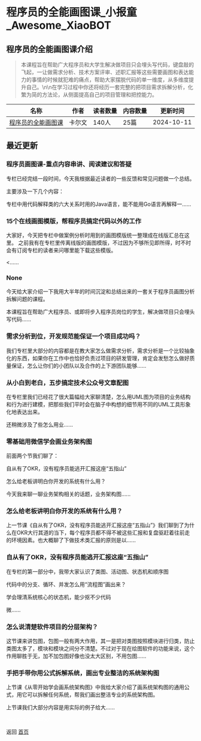 # 程序员的全能画图课_小报童_Awesome_XiaoBOT

## 程序员的全能画图课介绍
> 本课程旨在帮助广大程序员和大学生解决做项目只会埋头写代码，键盘敲的飞起，一让做需求分析、技术方案评审、述职汇报等这些需要画图和表达能力的事情的时候就犯难的痛点，帮助大家摆脱代码的单一维度，从多维度提升自己。\n\n在学习过程中你还将经历一套完整的把项目需求拆解分析，化繁为简的方法论，从侧面提高自己的项目管理和把控能力。  
  


|名称|作者|读者数量|内容数量|更新时间|
|---|---|---|---|---|
|[程序员的全能画图课](https://xiaobot.net/p/dev_img?refer=0b133df9-27dc-423b-8101-639049001c13)|卡尔文|140人|25篇|2024-10-11|

## 最近更新
### 程序员画图课-重点内容串讲、阅读建议和答疑

专栏已经完结一段时间，今天我根据最近读者的一些反馈和常见问题做一个总结。

主要涉及一下几个内容：

专栏中用代码解释类的六大关系时用的Java语言，能不能用Go语言再解释一......

### 15个在线画图模版，帮程序员搞定代码以外的工作

大家好，今天把专栏中做案例分析时用到的画图模版统一整理成在线版汇总在这里。
之前我有在专栏里传离线版的画图模版，不过因为不够所见即所得，时不时会有订阅专栏的读者来问哪里能下载这些模版。

<......

### None

今天给大家介绍一下我用大半年的时间沉淀和总结出来的一套关于程序员画图分析拆解问题的课程。

本课程旨在帮助广大程序员、或即将步入程序员岗位的学生，解决做项目只会埋头写代码......

### 需求分析到位，开发规范能保证一个项目成功吗？

我们专栏里大部分的内容都是在教大家怎么做需求分析，需求分析是一个比较抽象化的东西，如果你在工作中也恰好负责过项目的研发管理，肯定会发愁怎么做好质量保证，怎么让你们的小团队以及合作的上下游团队能够......

### 从小白到老白，五步搞定技术公众号文章配图

在专栏里我们已经花了很大篇幅给大家聊清楚，怎么用UML图为项目的业务结构和行为进行建模，把那些我们平时会在脑子中构想的细节用不同的UML工具形象化地表达出来。

还稍微涉及了些怎么用业......

### 零基础用微信学会画业务架构图

前面两个节我们聊了：

自从有了OKR，没有程序员能逃开汇报这座“五指山”

怎么给老板讲明白你开发的系统有什么用？

今天我来聊一聊业务架构相关的话题，业务架构图......

### 怎么给老板讲明白你开发的系统有什么用？

上一节课《自从有了OKR，没有程序员能逃开汇报这座“五指山”》我们聊到了为什么在OKR大行其道的当下，每个程序员都不得不被这些汇报和复盘驱赶着往前走的环境因素。也大概聊了下做技术类汇报的原则是以......

### 自从有了OKR，没有程序员能逃开汇报这座“五指山”

在专栏的第一部分中，我带大家认识了类图、活动图、状态机和顺序图

代码中的分支、循环、并发怎么用“流程图”画出来？

学会理清系统核心的状态机，能少抠不少代码

微......

### 怎么说清楚软件项目的分层架构？

这节课来讲包图，包图一般有两大作用，其一是把对类图按照模块进行归类，防止类图太多了，模块和模块之间分不清楚。不过对于现在绘图软件的功能来说，这个作用聊胜于无，加不加包图好像也没太大区别，不用包图......

### 手把手带你用公式拆解系统，画出专业整洁的系统架构图

上节课《从零开始学会画系统架构图》中我给大家介绍了画系统架构图的通用公式，用它可以拆解任何系统，帮我们画出整洁专业的系统架构图。

上节课我们大部分内容是用实际的例子给大......


<a href="https://github.com/Reno9527/awesome-xiaobot" style="color: white; text-decoration: none;">awesome-xiaobot</a>

返回 [首页](../README.md)
